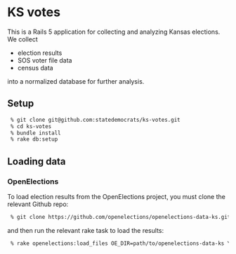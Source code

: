 # KS votes

This is a Rails 5 application for collecting and analyzing Kansas elections. We collect

* election results
* SOS voter file data
* census data

into a normalized database for further analysis.

## Setup

```bash
 % git clone git@github.com:statedemocrats/ks-votes.git
 % cd ks-votes
 % bundle install
 % rake db:setup
```

## Loading data

### OpenElections

To load election results from the OpenElections project, you must clone the relevant Github repo:

```bash
 % git clone https://github.com/openelections/openelections-data-ks.git
```

and then run the relevant rake task to load the results:

```bash
 % rake openelections:load_files OE_DIR=path/to/openelections-data-ks YEAR=2016,2014,2012
```

